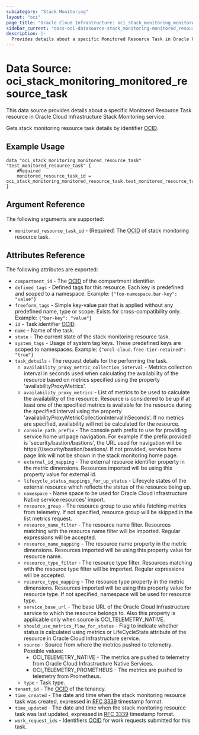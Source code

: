 ```yaml
---
subcategory: "Stack Monitoring"
layout: "oci"
page_title: "Oracle Cloud Infrastructure: oci_stack_monitoring_monitored_resource_task"
sidebar_current: "docs-oci-datasource-stack_monitoring-monitored_resource_task"
description: |-
  Provides details about a specific Monitored Resource Task in Oracle Cloud Infrastructure Stack Monitoring service
---
```


# Data Source: oci_stack_monitoring_monitored_resource_task
This data source provides details about a specific Monitored Resource Task resource in Oracle Cloud Infrastructure Stack Monitoring service.

Gets stack monitoring resource task details by identifier [OCID](https://docs.cloud.oracle.com/iaas/Content/General/Concepts/identifiers.htm).

## Example Usage

```hcl
data "oci_stack_monitoring_monitored_resource_task" "test_monitored_resource_task" {
	#Required
	monitored_resource_task_id = oci_stack_monitoring_monitored_resource_task.test_monitored_resource_task.id
}
```

## Argument Reference

The following arguments are supported:

* `monitored_resource_task_id` - (Required) The [OCID](https://docs.cloud.oracle.com/iaas/Content/General/Concepts/identifiers.htm) of stack monitoring resource task.


## Attributes Reference

The following attributes are exported:

* `compartment_id` - The [OCID](https://docs.cloud.oracle.com/iaas/Content/General/Concepts/identifiers.htm) of the compartment identifier. 
* `defined_tags` - Defined tags for this resource. Each key is predefined and scoped to a namespace. Example: `{"foo-namespace.bar-key": "value"}` 
* `freeform_tags` - Simple key-value pair that is applied without any predefined name, type or scope. Exists for cross-compatibility only. Example: `{"bar-key": "value"}` 
* `id` - Task identifier [OCID](https://docs.cloud.oracle.com/iaas/Content/General/Concepts/identifiers.htm).
* `name` - Name of the task.
* `state` - The current state of the stack monitoring resource task.
* `system_tags` - Usage of system tag keys. These predefined keys are scoped to namespaces. Example: `{"orcl-cloud.free-tier-retained": "true"}` 
* `task_details` - The request details for the performing the task.
	* `availability_proxy_metric_collection_interval` - Metrics collection interval in seconds used when calculating the availability of the  resource based on metrics specified using the property 'availabilityProxyMetrics'. 
	* `availability_proxy_metrics` - List of metrics to be used to calculate the availability of the resource. Resource is considered to be up if at least one of the specified metrics is available for  the resource during the specified interval using the property  'availabilityProxyMetricCollectionIntervalInSeconds'. If no metrics are specified, availability will not be calculated for the resource. 
	* `console_path_prefix` - The console path prefix to use for providing service home url page navigation.  For example if the prefix provided is 'security/bastion/bastions', the URL used for navigation will be https://<cloudhostname>/security/bastion/bastions/<resourceOcid>. If not provided, service home page link  will not be shown in the stack monitoring home page. 
	* `external_id_mapping` - The external resource identifier property in the metric dimensions.  Resources imported will be using this property value for external id. 
	* `lifecycle_status_mappings_for_up_status` - Lifecycle states of the external resource which reflects the status of the resource being up. 
	* `namespace` - Name space to be used for Oracle Cloud Infrastructure Native service resources' import.
	* `resource_group` - The resource group to use while fetching metrics from telemetry. If not specified, resource group will be skipped in the list metrics request. 
	* `resource_name_filter` - The resource name filter. Resources matching with the resource name filter will be imported. Regular expressions will be accepted. 
	* `resource_name_mapping` - The resource name property in the metric dimensions.  Resources imported will be using this property value for resource name. 
	* `resource_type_filter` - The resource type filter. Resources matching with the resource type filter will be imported. Regular expressions will be accepted. 
	* `resource_type_mapping` - The resource type property in the metric dimensions.  Resources imported will be using this property value for resource type. If not specified, namespace will be used for resource type. 
	* `service_base_url` - The base URL of the Oracle Cloud Infrastructure service to which the resource belongs to. Also this property is applicable only when source is OCI_TELEMETRY_NATIVE. 
	* `should_use_metrics_flow_for_status` - Flag to indicate whether status is calculated using metrics or  LifeCycleState attribute of the resource in Oracle Cloud Infrastructure service. 
	* `source` - Source from where the metrics pushed to telemetry. Possible values:
		* OCI_TELEMETRY_NATIVE      - The metrics are pushed to telemetry from Oracle Cloud Infrastructure Native Services.
		* OCI_TELEMETRY_PROMETHEUS  - The metrics are pushed to telemetry from Prometheus. 
	* `type` - Task type.
* `tenant_id` - The [OCID](https://docs.cloud.oracle.com/iaas/Content/General/Concepts/identifiers.htm) of the tenancy. 
* `time_created` - The date and time when the stack monitoring resource task was created, expressed in  [RFC 3339](https://tools.ietf.org/html/rfc3339) timestamp format. 
* `time_updated` - The date and time when the stack monitoring resource task was last updated, expressed in [RFC 3339](https://tools.ietf.org/html/rfc3339) timestamp format. 
* `work_request_ids` - Identifiers [OCID](https://docs.cloud.oracle.com/iaas/Content/General/Concepts/identifiers.htm) for work requests submitted for this task. 

